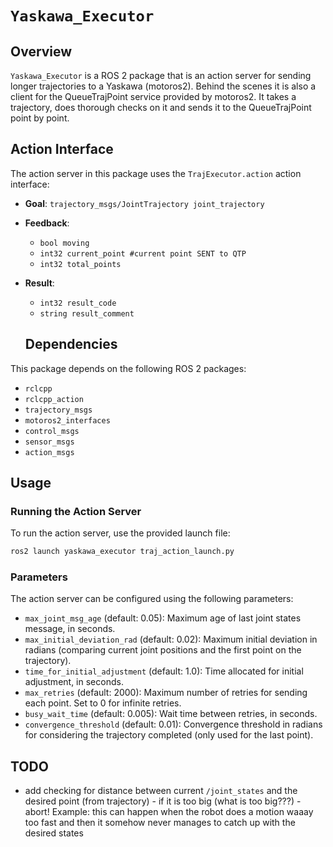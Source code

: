 
# `Yaskawa_Executor`
## Overview
`Yaskawa_Executor` is a ROS 2 package that is an action server for sending longer trajectories to a Yaskawa (motoros2). Behind the scenes it is also a client for the QueueTrajPoint service provided by motoros2. It takes a trajectory, does thorough checks on it and sends it to the QueueTrajPoint point by point.

## Action Interface
The action server in this package uses the `TrajExecutor.action` action interface:
- **Goal**: `trajectory_msgs/JointTrajectory joint_trajectory`
- **Feedback**:
	- `bool moving`
	- `int32 current_point #current point SENT to QTP`
	- `int32 total_points`
- **Result**: 
	- `int32 result_code`
	- `string result_comment`

  ## Dependencies
This package depends on the following ROS 2 packages:
- `rclcpp`
- `rclcpp_action`
- `trajectory_msgs`
- `motoros2_interfaces`
- `control_msgs`
- `sensor_msgs`
- `action_msgs`

## Usage
### Running the Action Server
To run the action server, use the provided launch file:
```bash
ros2 launch yaskawa_executor traj_action_launch.py
```

### Parameters
The action server can be configured using the following parameters:
- `max_joint_msg_age` (default: 0.05): Maximum age of last joint states message, in seconds.
- `max_initial_deviation_rad` (default: 0.02): Maximum initial deviation in radians (comparing current joint positions and the first point on the trajectory).
- `time_for_initial_adjustment` (default: 1.0): Time allocated for initial adjustment, in seconds.
- `max_retries` (default: 2000): Maximum number of retries for sending each point. Set to 0 for infinite retries.
- `busy_wait_time` (default: 0.005): Wait time between retries, in seconds.
- `convergence_threshold` (default: 0.01): Convergence threshold in radians for considering the trajectory completed (only used for the last point).


## TODO
- add checking for distance between current `/joint_states` and the desired point (from trajectory) - if it is too big (what is too big???) - abort! Example: this can happen when the robot does a motion waaay too fast and then it somehow never manages to catch up with the desired states
